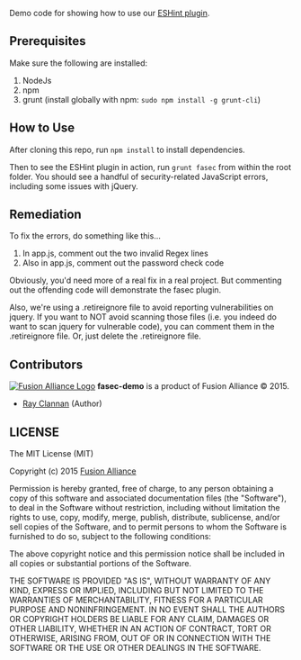 Demo code for showing how to use our [ESHint plugin](https://github.com/rclanan/eslint-plugin-fasec).


Prerequisites
-------------

Make sure the following are installed:

1. NodeJs
1. npm
1. grunt (install globally with npm: `sudo npm install -g grunt-cli`)


How to Use
----------

After cloning this repo, run `npm install` to install dependencies.

Then to see the ESHint plugin in action, run `grunt fasec` from within the root folder. You should see a handful
of security-related JavaScript errors, including some issues with jQuery.


Remediation
-----------

To fix the errors, do something like this...

1. In app.js, comment out the two invalid Regex lines
1. Also in app.js, comment out the password check code

Obviously, you'd need more of a real fix in a real project. But commenting out the offending code will demonstrate
the fasec plugin.

Also, we're using a .retireignore file to avoid reporting vulnerabilities on jquery. If you want to NOT avoid scanning
those files (i.e. you indeed do want to scan jquery for vulnerable code), you can comment them in the .retireignore
file. Or, just delete the .retireignore file.


Contributors
------------

[![Fusion Alliance Logo](https://avatars0.githubusercontent.com/u/1154219?v=3&u=e1451e6a65343331369d53a2b6e0c7046c2cc810&s=60)](https://github.com/FusionAlliance)
**fasec-demo** is a product of Fusion Alliance &copy; 2015.

+ [Ray Clannan](https://github.com/rclanan) (Author)


LICENSE
-------

The MIT License (MIT)

Copyright (c) 2015 [Fusion Alliance](https://www.fusionalliance.com/?utm_source=GitHub&utm_medium=Website&utm_campaign=OpenSource)

Permission is hereby granted, free of charge, to any person obtaining a copy
of this software and associated documentation files (the "Software"), to deal
in the Software without restriction, including without limitation the rights
to use, copy, modify, merge, publish, distribute, sublicense, and/or sell
copies of the Software, and to permit persons to whom the Software is
furnished to do so, subject to the following conditions:

The above copyright notice and this permission notice shall be included in all
copies or substantial portions of the Software.

THE SOFTWARE IS PROVIDED "AS IS", WITHOUT WARRANTY OF ANY KIND, EXPRESS OR
IMPLIED, INCLUDING BUT NOT LIMITED TO THE WARRANTIES OF MERCHANTABILITY,
FITNESS FOR A PARTICULAR PURPOSE AND NONINFRINGEMENT. IN NO EVENT SHALL THE
AUTHORS OR COPYRIGHT HOLDERS BE LIABLE FOR ANY CLAIM, DAMAGES OR OTHER
LIABILITY, WHETHER IN AN ACTION OF CONTRACT, TORT OR OTHERWISE, ARISING FROM,
OUT OF OR IN CONNECTION WITH THE SOFTWARE OR THE USE OR OTHER DEALINGS IN THE
SOFTWARE.
